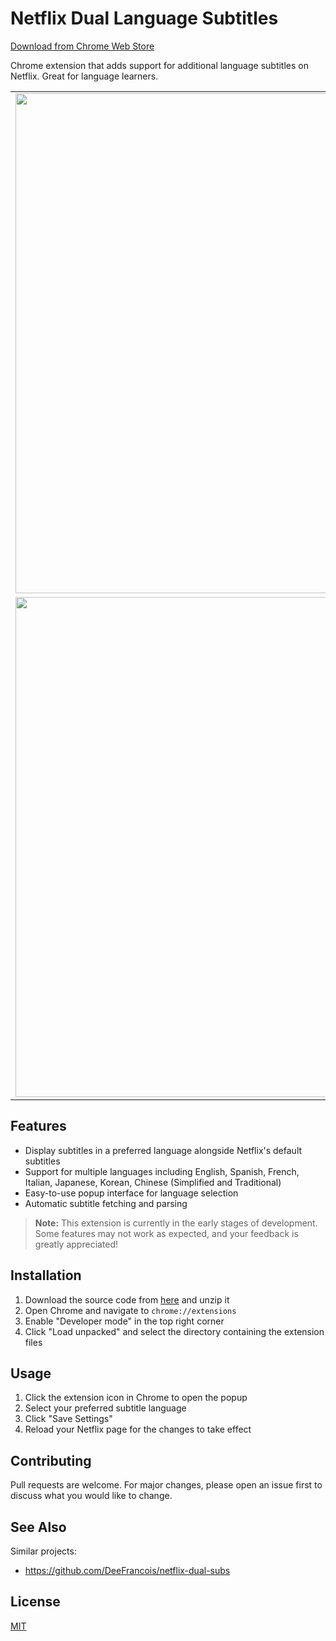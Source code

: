 # Netflix Dual Language Subtitles

[Download from Chrome Web Store](https://chromewebstore.google.com/detail/netflix-dual-language-sub/clkmfbjjppcghlhmikoomdkkaefpngom)

Chrome extension that adds support for additional language subtitles on Netflix. Great for language learners.

<table>
  <tr>
    <td><img src="https://github.com/user-attachments/assets/bc1a86df-be19-459b-961d-2cd2a119593d" width=800></td>
  </tr>
  <tr>
    <td><img src="https://github.com/user-attachments/assets/a6e38bb6-6232-4c89-b7df-5547a690e2fe" width=800></td>
  </tr>
</table>

## Features

- Display subtitles in a preferred language alongside Netflix's default subtitles
- Support for multiple languages including English, Spanish, French, Italian, Japanese, Korean, Chinese (Simplified and Traditional)
- Easy-to-use popup interface for language selection
- Automatic subtitle fetching and parsing

> **Note:** This extension is currently in the early stages of development. Some features may not work as expected, and your feedback is greatly appreciated!


## Installation

1. Download the source code from [here](https://github.com/imfing/netflix-dual-subs/archive/refs/heads/main.zip) and unzip it
2. Open Chrome and navigate to `chrome://extensions`
3. Enable "Developer mode" in the top right corner
4. Click "Load unpacked" and select the directory containing the extension files

## Usage

1. Click the extension icon in Chrome to open the popup
2. Select your preferred subtitle language
3. Click "Save Settings"
4. Reload your Netflix page for the changes to take effect

## Contributing

Pull requests are welcome. For major changes, please open an issue first to discuss what you would like to change.

## See Also

Similar projects:

- https://github.com/DeeFrancois/netflix-dual-subs

## License

[MIT](https://choosealicense.com/licenses/mit/)
